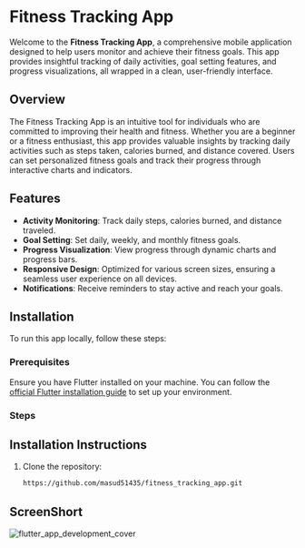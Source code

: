 # **Fitness Tracking App**

Welcome to the **Fitness Tracking App**, a comprehensive mobile application designed to help users monitor and achieve their fitness goals. This app provides insightful tracking of daily activities, goal setting features, and progress visualizations, all wrapped in a clean, user-friendly interface.

## **Overview**

The Fitness Tracking App is an intuitive tool for individuals who are committed to improving their health and fitness. Whether you are a beginner or a fitness enthusiast, this app provides valuable insights by tracking daily activities such as steps taken, calories burned, and distance covered. Users can set personalized fitness goals and track their progress through interactive charts and indicators.

## **Features**

- **Activity Monitoring**: Track daily steps, calories burned, and distance traveled.
- **Goal Setting**: Set daily, weekly, and monthly fitness goals.
- **Progress Visualization**: View progress through dynamic charts and progress bars.
- **Responsive Design**: Optimized for various screen sizes, ensuring a seamless user experience on all devices.
- **Notifications**: Receive reminders to stay active and reach your goals.

## **Installation**

To run this app locally, follow these steps:

### **Prerequisites**

Ensure you have Flutter installed on your machine. You can follow the [official Flutter installation guide](https://flutter.dev/docs/get-started/install) to set up your environment.

### **Steps**

## Installation Instructions
1. Clone the repository:
   ```bash
   https://github.com/masud51435/fitness_tracking_app.git

## **ScreenShort**

![flutter_app_development_cover](https://github.com/user-attachments/assets/553922aa-a646-4d91-a0d8-34f54e2fee91)

   
